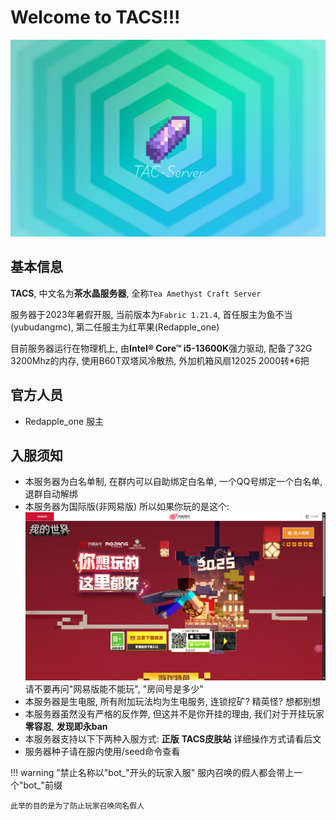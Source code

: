 # Welcome to TACS!!!
![TACS壁纸](./assets/wallpaper.png)

## 基本信息

**TACS**, 中文名为**茶水晶服务器**, 全称``Tea Amethyst Craft Server``

服务器于2023年暑假开服, 当前版本为``Fabric 1.21.4``, 首任服主为鱼不当(yubudangmc), 第二任服主为红苹果(Redapple_one)

目前服务器运行在物理机上, 由**Intel® Core™ i5-13600K**强力驱动, 配备了32G 3200Mhz的内存, 使用B60T双塔风冷散热, 外加机箱风扇12025 2000转*6把

## 官方人员
* Redapple_one 服主

## 入服须知
- 本服务器为白名单制, 在群内可以自助绑定白名单, 一个QQ号绑定一个白名单, 退群自动解绑
- 本服务器为国际版(非网易版) 所以如果你玩的是这个:![网易版](./assets/wy.png) 请不要再问"网易版能不能玩", "房间号是多少"
- 本服务器是生电服, 所有附加玩法均为生电服务, 连锁挖矿? 精英怪? 想都别想
- 本服务器虽然没有严格的反作弊, 但这并不是你开挂的理由, 我们对于开挂玩家**零容忍**, **发现即永ban**
- 本服务器支持以下下两种入服方式: **正版** **TACS皮肤站** 详细操作方式请看后文
- 服务器种子请在服内使用/seed命令查看

!!! warning "禁止名称以"bot_"开头的玩家入服"
    服内召唤的假人都会带上一个"bot_"前缀

    此举的目的是为了防止玩家召唤同名假人